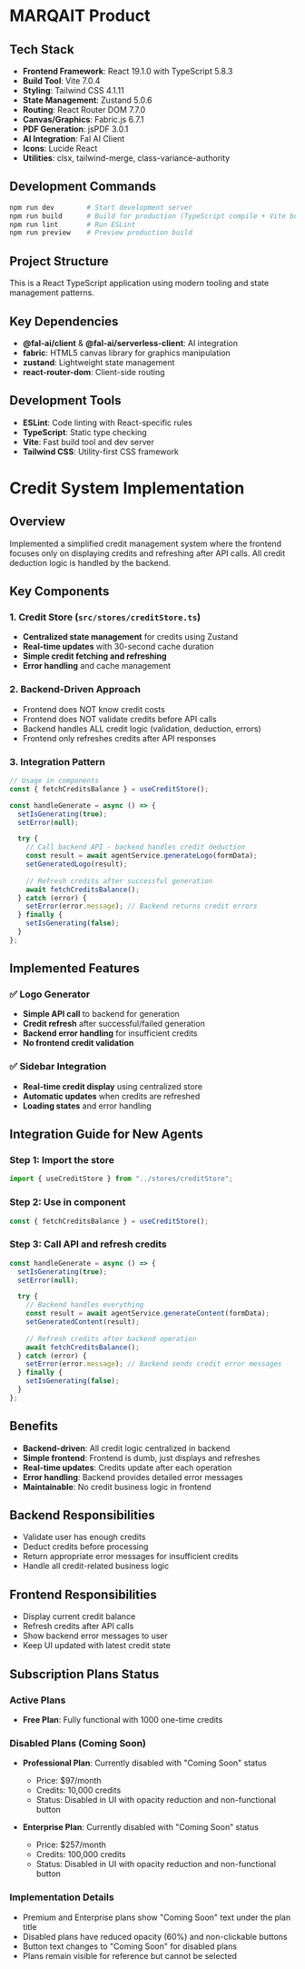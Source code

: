 # MARQAIT Product

## Tech Stack
- **Frontend Framework**: React 19.1.0 with TypeScript 5.8.3
- **Build Tool**: Vite 7.0.4
- **Styling**: Tailwind CSS 4.1.11
- **State Management**: Zustand 5.0.6
- **Routing**: React Router DOM 7.7.0
- **Canvas/Graphics**: Fabric.js 6.7.1
- **PDF Generation**: jsPDF 3.0.1
- **AI Integration**: Fal AI Client
- **Icons**: Lucide React
- **Utilities**: clsx, tailwind-merge, class-variance-authority

## Development Commands
```bash
npm run dev        # Start development server
npm run build      # Build for production (TypeScript compile + Vite build)
npm run lint       # Run ESLint
npm run preview    # Preview production build
```

## Project Structure
This is a React TypeScript application using modern tooling and state management patterns.

## Key Dependencies
- **@fal-ai/client** & **@fal-ai/serverless-client**: AI integration
- **fabric**: HTML5 canvas library for graphics manipulation
- **zustand**: Lightweight state management
- **react-router-dom**: Client-side routing

## Development Tools
- **ESLint**: Code linting with React-specific rules
- **TypeScript**: Static type checking
- **Vite**: Fast build tool and dev server
- **Tailwind CSS**: Utility-first CSS framework

# Credit System Implementation

## Overview
Implemented a simplified credit management system where the frontend focuses only on displaying credits and refreshing after API calls. All credit deduction logic is handled by the backend.

## Key Components

### 1. Credit Store (`src/stores/creditStore.ts`)
- **Centralized state management** for credits using Zustand
- **Real-time updates** with 30-second cache duration
- **Simple credit fetching and refreshing**
- **Error handling** and cache management

### 2. Backend-Driven Approach
- Frontend does NOT know credit costs
- Frontend does NOT validate credits before API calls
- Backend handles ALL credit logic (validation, deduction, errors)
- Frontend only refreshes credits after API responses

### 3. Integration Pattern
```typescript
// Usage in components
const { fetchCreditsBalance } = useCreditStore();

const handleGenerate = async () => {
  setIsGenerating(true);
  setError(null);

  try {
    // Call backend API - backend handles credit deduction
    const result = await agentService.generateLogo(formData);
    setGeneratedLogo(result);
    
    // Refresh credits after successful generation
    await fetchCreditsBalance();
  } catch (error) {
    setError(error.message); // Backend returns credit errors
  } finally {
    setIsGenerating(false);
  }
};
```

## Implemented Features

### ✅ Logo Generator
- **Simple API call** to backend for generation
- **Credit refresh** after successful/failed generation
- **Backend error handling** for insufficient credits
- **No frontend credit validation**

### ✅ Sidebar Integration  
- **Real-time credit display** using centralized store
- **Automatic updates** when credits are refreshed
- **Loading states** and error handling

## Integration Guide for New Agents

### Step 1: Import the store
```typescript
import { useCreditStore } from "../stores/creditStore";
```

### Step 2: Use in component
```typescript
const { fetchCreditsBalance } = useCreditStore();
```

### Step 3: Call API and refresh credits
```typescript
const handleGenerate = async () => {
  setIsGenerating(true);
  setError(null);

  try {
    // Backend handles everything
    const result = await agentService.generateContent(formData);
    setGeneratedContent(result);
    
    // Refresh credits after backend operation
    await fetchCreditsBalance();
  } catch (error) {
    setError(error.message); // Backend sends credit error messages
  } finally {
    setIsGenerating(false);
  }
};
```

## Benefits
- **Backend-driven**: All credit logic centralized in backend
- **Simple frontend**: Frontend is dumb, just displays and refreshes
- **Real-time updates**: Credits update after each operation
- **Error handling**: Backend provides detailed error messages
- **Maintainable**: No credit business logic in frontend

## Backend Responsibilities
- Validate user has enough credits
- Deduct credits before processing
- Return appropriate error messages for insufficient credits
- Handle all credit-related business logic

## Frontend Responsibilities  
- Display current credit balance
- Refresh credits after API calls
- Show backend error messages to user
- Keep UI updated with latest credit state

## Subscription Plans Status

### Active Plans
- **Free Plan**: Fully functional with 1000 one-time credits

### Disabled Plans (Coming Soon)
- **Professional Plan**: Currently disabled with "Coming Soon" status
  - Price: $97/month 
  - Credits: 10,000 credits
  - Status: Disabled in UI with opacity reduction and non-functional button
  
- **Enterprise Plan**: Currently disabled with "Coming Soon" status  
  - Price: $257/month
  - Credits: 100,000 credits
  - Status: Disabled in UI with opacity reduction and non-functional button

### Implementation Details
- Premium and Enterprise plans show "Coming Soon" text under the plan title
- Disabled plans have reduced opacity (60%) and non-clickable buttons
- Button text changes to "Coming Soon" for disabled plans
- Plans remain visible for reference but cannot be selected